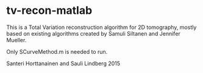 # tv-recon-matlab
This is a Total Variation reconstruction algorithm for 2D tomography, mostly based on existing algorithms created by Samuli Siltanen and Jennifer Mueller.

Only SCurveMethod.m is needed to run.

Santeri Horttanainen and Sauli Lindberg 2015
